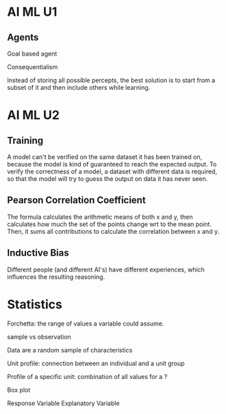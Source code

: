 # AI ML U1

## Agents

Goal based agent

Consequentialism

Instead of storing all possible percepts, the best solution is to start from a subset of it and then include others while learning.

# AI ML U2

## Training

A model can't be verified on the same dataset it has been trained on, because the model is kind of guaranteed to reach the expected output. To verify the correctness of a model, a dataset with different data is required, so that the model will try to guess the output on data it has never seen.

## Pearson Correlation Coefficient

The formula calculates the arithmetic means of both x and y, then calculates how much the set of the points change wrt to the mean point. Then, it sums all contributions to calculate the correlation between x and y. 

## Inductive Bias

Different people (and different AI's) have different experiences, which influences the resulting reasoning.

# Statistics

Forchetta: the range of values a variable could assume.

sample vs observation

Data are a random sample of characteristics 

Unit profile: connection between an individual and a unit group

Profile of a specific unit: combination of all values for a ?

Box plot

Response Variable
Explanatory Variable